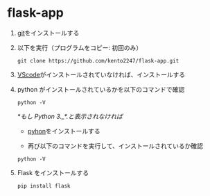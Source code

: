 # flask-app

1. [git](https://git-for-windows.github.io/)をインストールする

2. 以下を実行（プログラムをコピー: 初回のみ）

   `git clone https://github.com/kento2247/flask-app.git`

3. [VScode](https://code.visualstudio.com/)がインストールされていなければ、インストールする

4. python がインストールされているかを以下のコマンドで確認

   `python -V`

   **もし Python 3.\_*.*と表示されなければ**

   - [pyhon](https://www.python.org/downloads/)をインストールする

   - 再び以下のコマンドを実行して、インストールされているか確認

   `python -V`

5. Flask をインストールする

   `pip install flask`
